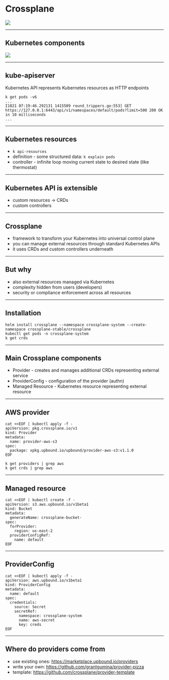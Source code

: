 # Crossplane

![](https://docs.crossplane.io/content/media/crossplane-intro-diagram_hud9dc847ee0e2ab0b53319b680d79d1fd_55780_1200x0_resize_q75_h2_box_3.webp)

---

## Kubernetes components

![](https://kubernetes.io/images/docs/components-of-kubernetes.svg)

---

## kube-apiserver

Kubernetes API represents Kubernetes resources as HTTP endpoints

```
k get pods -v6
...
I1021 07:19:46.292131 1415509 round_trippers.go:553] GET https://127.0.0.1:6443/api/v1/namespaces/default/pods?limit=500 200 OK in 10 milliseconds
...
```

---

## Kubernetes resources

* `k api-resources`
* definition - some structured data: `k explain pods`
* controller - infinite loop moving current state to desired state (like thermostat)

---

## Kubernetes API is extensible

* custom resources -> CRDs
* custom controllers

---

## Crossplane

- framework to transform your Kubernetes into universal control plane
- you can manage external resources through standard Kubernetes APIs
- it uses CRDs and custom controllers underneath

---

## But why

- also external resources managed via Kubernetes 
- complexity hidden from users (developers)
- security or compliance enforcement across all resources

---

## Installation

```
helm install crossplane --namespace crossplane-system --create-namespace crossplane-stable/crossplane
kubectl get pods -n crossplane-system
k get crds
```

---

## Main Crossplane components

* Provider - creates and manages additional CRDs representing external service
* ProviderConfig - configuration of the provider (authn)
* Managed Resource - Kubernetes resource representing external resource

---

## AWS provider

```
cat <<EOF | kubectl apply -f -
apiVersion: pkg.crossplane.io/v1
kind: Provider
metadata:
  name: provider-aws-s3
spec:
  package: xpkg.upbound.io/upbound/provider-aws-s3:v1.1.0
EOF

k get providers | grep aws
k get crds | grep aws
```

---

## Managed resource

```
cat <<EOF | kubectl create -f -
apiVersion: s3.aws.upbound.io/v1beta1
kind: Bucket
metadata:
  generateName: crossplane-bucket-
spec:
  forProvider:
    region: us-east-2
  providerConfigRef:
    name: default
EOF
```

---

## ProviderConfig

```
cat <<EOF | kubectl apply -f -
apiVersion: aws.upbound.io/v1beta1
kind: ProviderConfig
metadata:
  name: default
spec:
  credentials:
    source: Secret
    secretRef:
      namespace: crossplane-system
      name: aws-secret
      key: creds
EOF
```

---

## Where do providers come from

* use existing ones: https://marketplace.upbound.io/providers
* write your own: https://github.com/grantgumina/provider-pizza
* template: https://github.com/crossplane/provider-template
